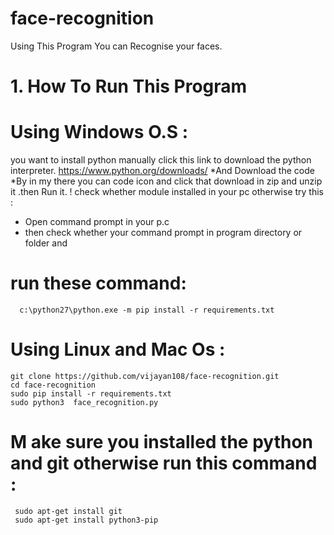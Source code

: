 # face-recognition
Using This Program You can Recognise your faces.
# 1. How To Run This Program
   # Using Windows O.S :
   you want to install python manually click this link to download the python interpreter.
        https://www.python.org/downloads/
  *And Download the code
  *By in my there you can code icon and click that download in zip and unzip it .then Run it.
! check whether module installed in your pc otherwise try this :
   * Open command prompt in your p.c
   * then check whether your command prompt in program directory or folder and 
   # run these command: 
      c:\python27\python.exe -m pip install -r requirements.txt
  

# Using Linux and Mac Os :
    git clone https://github.com/vijayan108/face-recognition.git
    cd face-recognition
    sudo pip install -r requirements.txt
    sudo python3  face_recognition.py
# M ake sure you installed the python and git otherwise run this command :
     sudo apt-get install git
     sudo apt-get install python3-pip
